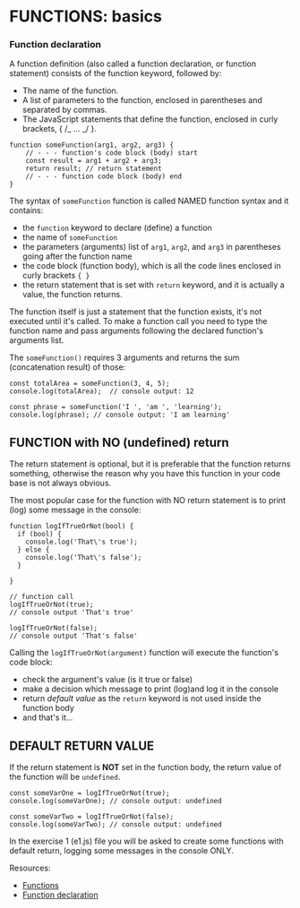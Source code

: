 # FUNCTIONS: basics

### Function declaration

A function definition (also called a function declaration, or function statement) consists of the function
keyword, followed by:

- The name of the function.
- A list of parameters to the function, enclosed in parentheses and separated by commas.
- The JavaScript statements that define the function, enclosed in curly brackets, { /_ … _/ }.

```JS
function someFunction(arg1, arg2, arg3) {
    // - - - function's code block (body) start
    const result = arg1 + arg2 + arg3;
    return result; // return statement
    // - - - function code block (body) end
}
```

The syntax of `someFunction` function is called NAMED function syntax and it contains:

- the `function` keyword to declare (define) a function
- the name of `someFunction`
- the parameters (arguments) list of `arg1`, `arg2`, and `arg3` in parentheses going after the function name
- the code block (function body), which is all the code lines enclosed in curly brackets `{ }`
- the return statement that is set with `return` keyword, and it is actually a value, the function returns.

The function itself is just a statement that the function exists, it's not executed until it's called.
To make a function call you need to type the function name and pass arguments following the declared function's arguments list.

The `someFunction()` requires 3 arguments and returns the sum (concatenation result) of those:

```JS
const totalArea = someFunction(3, 4, 5);
console.log(totalArea);  // console output: 12

const phrase = someFunction('I ', 'am ', 'learning');
console.log(phrase); // console output: 'I am learning'
```

## FUNCTION with NO (undefined) return

The return statement is optional, but it is preferable that the function returns something, otherwise the
reason why you have this function in your code base is not always obvious.

The most popular case for the function with NO return statement is to print (log) some message in the console:

```JS
function logIfTrueOrNot(bool) {
  if (bool) {
    console.log('That\'s true');
  } else {
    console.log('That\'s false');
  }

}

// function call
logIfTrueOrNot(true);
// console output 'That's true'

logIfTrueOrNot(false);
// console output 'That's false'
```

Calling the `logIfTrueOrNot(argument)` function will execute the function's code block:

- check the argument's value (is it true or false)
- make a decision which message to print (log)and log it in the console
- return _default value_ as the `return` keyword is not used inside the function body
- and that's it...

## DEFAULT RETURN VALUE

If the return statement is **NOT** set in the function body, the return value of the function will be `undefined`.

```JS
const someVarOne = logIfTrueOrNot(true);
console.log(someVarOne); // console output: undefined

const someVarTwo = logIfTrueOrNot(false);
console.log(someVarTwo); // console output: undefined
```

In the exercise 1 (e1.js) file you will be asked to create some functions with default return, logging
some messages in the console ONLY.

Resources:

- [Functions](https://developer.mozilla.org/en-US/docs/Web/JavaScript/Guide/Functions)
- [Function declaration](https://developer.mozilla.org/en-US/docs/Web/JavaScript/Reference/Statements/function)
